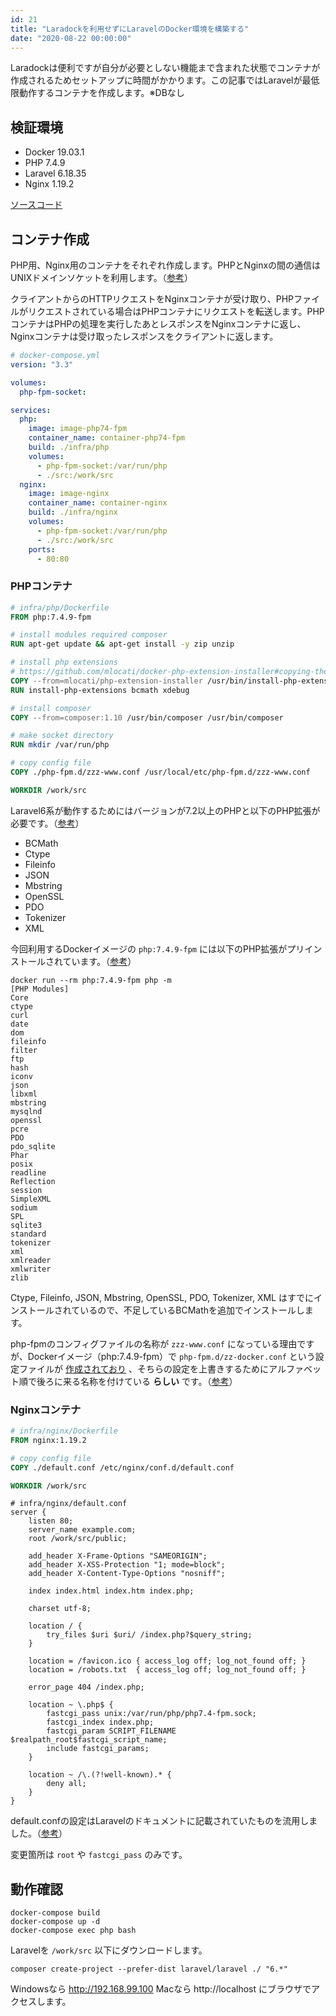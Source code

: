 ```yaml
---
id: 21
title: "Laradockを利用せずにLaravelのDocker環境を構築する"
date: "2020-08-22 00:00:00"
---
```


Laradockは便利ですが自分が必要としない機能まで含まれた状態でコンテナが作成されるためセットアップに時間がかかります。この記事ではLaravelが最低限動作するコンテナを作成します。※DBなし

<!--more-->

## 検証環境

- Docker 19.03.1
- PHP 7.4.9
- Laravel 6.18.35
- Nginx 1.19.2

[ソースコード](https://github.com/krabben16/test-laravel)

## コンテナ作成

PHP用、Nginx用のコンテナをそれぞれ作成します。PHPとNginxの間の通信はUNIXドメインソケットを利用します。（[参考](https://qiita.com/ucan-lab/items/5fc1281cd8076c8ac9f4)）

クライアントからのHTTPリクエストをNginxコンテナが受け取り、PHPファイルがリクエストされている場合はPHPコンテナにリクエストを転送します。PHPコンテナはPHPの処理を実行したあとレスポンスをNginxコンテナに返し、Nginxコンテナは受け取ったレスポンスをクライアントに返します。

```yaml
# docker-compose.yml
version: "3.3"

volumes:
  php-fpm-socket:

services:
  php:
    image: image-php74-fpm
    container_name: container-php74-fpm
    build: ./infra/php
    volumes:
      - php-fpm-socket:/var/run/php
      - ./src:/work/src
  nginx:
    image: image-nginx
    container_name: container-nginx
    build: ./infra/nginx
    volumes:
      - php-fpm-socket:/var/run/php
      - ./src:/work/src
    ports:
      - 80:80
```

### PHPコンテナ

```dockerfile
# infra/php/Dockerfile
FROM php:7.4.9-fpm

# install modules required composer
RUN apt-get update && apt-get install -y zip unzip

# install php extensions
# https://github.com/mlocati/docker-php-extension-installer#copying-the-script-from-a-docker-image
COPY --from=mlocati/php-extension-installer /usr/bin/install-php-extensions /usr/bin/
RUN install-php-extensions bcmath xdebug

# install composer
COPY --from=composer:1.10 /usr/bin/composer /usr/bin/composer

# make socket directory
RUN mkdir /var/run/php

# copy config file
COPY ./php-fpm.d/zzz-www.conf /usr/local/etc/php-fpm.d/zzz-www.conf

WORKDIR /work/src
```

Laravel6系が動作するためにはバージョンが7.2以上のPHPと以下のPHP拡張が必要です。（[参考](https://laravel.com/docs/6.x/installation)）

- BCMath
- Ctype
- Fileinfo
- JSON
- Mbstring
- OpenSSL
- PDO
- Tokenizer
- XML

今回利用するDockerイメージの `php:7.4.9-fpm` には以下のPHP拡張がプリインストールされています。（[参考](https://github.com/mlocati/docker-php-extension-installer#supported-php-extensions)）

```shell
docker run --rm php:7.4.9-fpm php -m
[PHP Modules]
Core
ctype
curl
date
dom
fileinfo
filter
ftp
hash
iconv
json
libxml
mbstring
mysqlnd
openssl
pcre
PDO
pdo_sqlite
Phar
posix
readline
Reflection
session
SimpleXML
sodium
SPL
sqlite3
standard
tokenizer
xml
xmlreader
xmlwriter
zlib
```

Ctype, Fileinfo, JSON, Mbstring, OpenSSL, PDO, Tokenizer, XML はすでにインストールされているので、不足しているBCMathを追加でインストールします。

php-fpmのコンフィグファイルの名称が `zzz-www.conf` になっている理由ですが、Dockerイメージ（php:7.4.9-fpm）で `php-fpm.d/zz-docker.conf` という設定ファイルが [作成されており](https://github.com/docker-library/php/blob/master/7.4/buster/fpm/Dockerfile#L254) 、そちらの設定を上書きするためにアルファベット順で後ろに来る名称を付けている **らしい** です。（[参考](https://qiita.com/hidekuro/items/6f8ee3217b98e93a0276#php-%E3%81%BE%E3%82%8F%E3%82%8A)）

### Nginxコンテナ

```dockerfile
# infra/nginx/Dockerfile
FROM nginx:1.19.2

# copy config file
COPY ./default.conf /etc/nginx/conf.d/default.conf

WORKDIR /work/src
```

```plaintext
# infra/nginx/default.conf
server {
    listen 80;
    server_name example.com;
    root /work/src/public;

    add_header X-Frame-Options "SAMEORIGIN";
    add_header X-XSS-Protection "1; mode=block";
    add_header X-Content-Type-Options "nosniff";

    index index.html index.htm index.php;

    charset utf-8;

    location / {
        try_files $uri $uri/ /index.php?$query_string;
    }

    location = /favicon.ico { access_log off; log_not_found off; }
    location = /robots.txt  { access_log off; log_not_found off; }

    error_page 404 /index.php;

    location ~ \.php$ {
        fastcgi_pass unix:/var/run/php/php7.4-fpm.sock;
        fastcgi_index index.php;
        fastcgi_param SCRIPT_FILENAME $realpath_root$fastcgi_script_name;
        include fastcgi_params;
    }

    location ~ /\.(?!well-known).* {
        deny all;
    }
}
```

default.confの設定はLaravelのドキュメントに記載されていたものを流用しました。（[参考](https://laravel.com/docs/6.x/deployment#nginx)）

変更箇所は `root` や `fastcgi_pass` のみです。

## 動作確認

```shell
docker-compose build
docker-compose up -d
docker-compose exec php bash
```

Laravelを `/work/src` 以下にダウンロードします。

```shell
composer create-project --prefer-dist laravel/laravel ./ "6.*"
```

Windowsなら http://192.168.99.100 Macなら http://localhost にブラウザでアクセスします。
